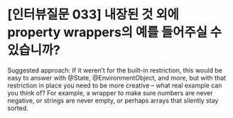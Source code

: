 # [인터뷰질문 033] 내장된 것 외에 property wrappers의 예를 들어주실 수 있습니까?

Suggested approach: If it weren’t for the built-in restriction, this would be easy to answer with @State, @EnvironmentObject, and more, but with that restriction in place you need to be more creative – what real example can you think of? For example, a wrapper to make sure numbers are never negative, or strings are never empty, or perhaps arrays that silently stay sorted.

 
